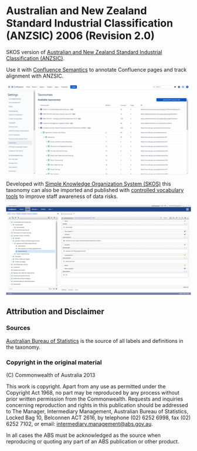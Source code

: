 # Australian and New Zealand Standard Industrial Classification (ANZSIC) 2006 (Revision 2.0)

SKOS version of [Australian and New Zealand Standard Industrial Classification (ANZSIC)](https://www.abs.gov.au/AUSSTATS/abs@.nsf/DetailsPage/1292.02006%20(Revision%202.0)?OpenDocument).

Use it with [Confluence Semantics](https://dalstonsemantics.com/confluence-semantics) to annotate Confluence pages and track alignment with ANZSIC.

![ANZSIC in Confluence Semantics](anzsic-confluence.png "ANZSIC in Confluence Semantics")

Developed with [Simple Knowledge Organization System (SKOS)](https://www.w3.org/2004/02/skos/) this taxonomy can also be imported and published with [controlled vocabulary tools](https://github.com/gbv/bartoc.org/wiki/Software-for-controlled-vocabularies) to improve staff awareness of data risks.

![ANZSIC in VocBench](anzsic-vocbench.png "ANZSIC in VocBench")

## Attribution and Disclaimer

### Sources

[Australian Bureau of Statistics](https://www.abs.gov.au/) is the source of all labels and definitions in the taxonomy.

### Copyright in the original material

(C) Commonwealth of Australia 2013 

This work is copyright. Apart from any use as permitted under the Copyright Act 1968, no part may be reproduced by any process without prior written permission from the Commonwealth. Requests and inquiries concerning reproduction and rights in this publication should be addressed to The Manager, Intermediary Management, Australian Bureau of Statistics, Locked Bag 10, Belconnen ACT 2616, by telephone (02) 6252 6998, fax (02) 6252 7102, or email: <intermediary.management@abs.gov.au>. 

In all cases the ABS must be acknowledged as the source when reproducing or quoting any part of an ABS publication or other product. 